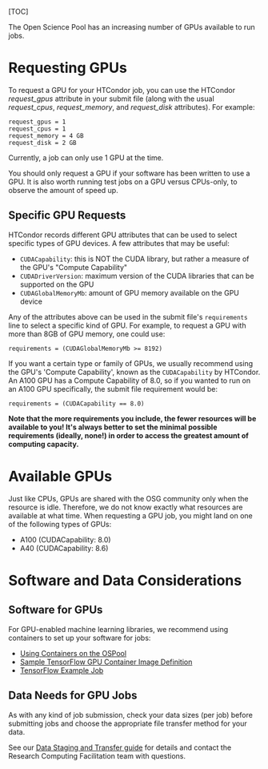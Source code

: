 [title]: - "Using GPUs on the OSPool"

[TOC]

The Open Science Pool has an increasing number of GPUs available to 
run jobs. 

# Requesting GPUs

To request a GPU for your HTCondor job, you can use the 
HTCondor *request_gpus* attribute in your submit file (along 
with the usual *request_cpus*, *request_memory*, and *request_disk*
attributes). For example:

    request_gpus = 1
    request_cpus = 1
    request_memory = 4 GB
    request_disk = 2 GB

Currently, a job can only use 1 GPU at the time.

You should only request a GPU if your software has been written to use a GPU. It is 
also worth running test jobs on a GPU versus CPUs-only, to observe the amount of 
speed up. 

## Specific GPU Requests

HTCondor records different GPU attributes that can be used to select 
specific types of GPU devices. A few attributes that may be useful: 

* `CUDACapability`: this is NOT the CUDA library, but rather a measure of the GPU's "Compute Capability"
* `CUDADriverVersion`: maximum version of the CUDA libraries that can be supported on the GPU
* `CUDAGlobalMemoryMb`: amount of GPU memory available on the GPU device

Any of the attributes above can be used in the submit file's `requirements` line to 
select a specific kind of GPU. For 
example, to request a GPU with more than 8GB of GPU memory, one could use: 

    requirements = (CUDAGlobalMemoryMb >= 8192)
    
If you want a certain type or family of GPUs, we usually recommend using the GPU's 
'Compute Capability', known as the `CUDACapability` by HTCondor. An A100 GPU has a 
Compute Capability of 8.0, so if you wanted to run on an A100 GPU specifically, 
the submit file requirement would be: 

    requirements = (CUDACapability == 8.0)

**Note that the more requirements you include, the fewer resources will be available 
to you! It's always better to set the minimal possible requirements (ideally, none!) 
in order to access the greatest amount of computing capacity.**

# Available GPUs

Just like CPUs, GPUs are shared with the OSG community only when the
resource is idle. Therefore, we do not know exactly what resources are
available at what time. When requesting a GPU job, you might land on one
of the following types of GPUs:

  * A100 (CUDACapability: 8.0)
  * A40 (CUDACapability: 8.6)

# Software and Data Considerations

## Software for GPUs

For GPU-enabled machine learning libraries, we recommend using 
containers to set up your software for jobs: 

  * [Using Containers on the OSPool](https://support.opensciencegrid.org/solution/articles/12000024676-singularity-containers)
  * [Sample TensorFlow GPU Container Image Definition](https://github.com/opensciencegrid/osgvo-tensorflow-gpu/blob/master/Dockerfile)
  * [TensorFlow Example Job](https://support.opensciencegrid.org/solution/articles/12000028940-tensorflow)

## Data Needs for GPU Jobs

As with any kind of job submission, check your data sizes (per job) before submitting 
jobs and choose the appropriate file transfer method for your data. 

See our [Data Staging and Transfer guide](https://support.opensciencegrid.org/support/solutions/articles/12000002985-overview-data-staging-and-transfer-to-jobs#transferring-data-tofrom-jobs) for
details and contact the Research Computing Facilitation team with questions. 
